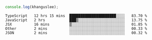 ```js
console.log(khanguslee);
```

<!--START_SECTION:waka-->
```text
TypeScript   12 hrs 15 mins  █████████████████████░░░░   83.70 % 
JavaScript   2 hrs           ███▒░░░░░░░░░░░░░░░░░░░░░   13.75 % 
JSX          16 mins         ▒░░░░░░░░░░░░░░░░░░░░░░░░   01.85 % 
Other        2 mins          ░░░░░░░░░░░░░░░░░░░░░░░░░   00.33 % 
JSON         2 mins          ░░░░░░░░░░░░░░░░░░░░░░░░░   00.32 % 
```
<!--END_SECTION:waka-->

<!--
**khanguslee/khanguslee** is a ✨ _special_ ✨ repository because its `README.md` (this file) appears on your GitHub profile.

Here are some ideas to get you started:

- 🔭 I’m currently working on ...
- 🌱 I’m currently learning ...
- 👯 I’m looking to collaborate on ...
- 🤔 I’m looking for help with ...
- 💬 Ask me about ...
- 📫 How to reach me: ...
- 😄 Pronouns: ...
- ⚡ Fun fact: ...
-->
